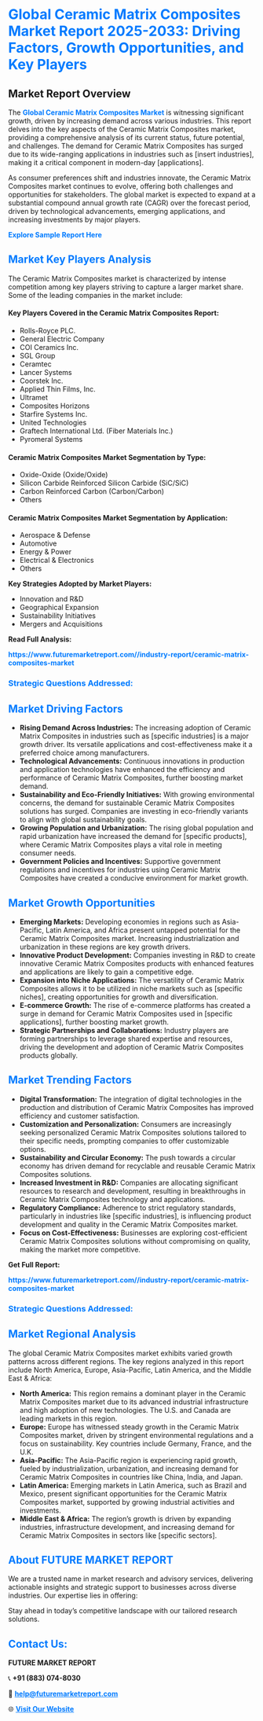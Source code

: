 <h1 style="color: #007BFF;">Global Ceramic Matrix Composites Market Report 2025-2033: Driving Factors, Growth Opportunities, and Key Players</h1>

<section id="overview">
<h2>Market Report Overview</h2>
<p>The <a href="https://www.futuremarketreport.com//industry-report/ceramic-matrix-composites-market" style="color: #007BFF; text-decoration: none;"><strong>Global Ceramic Matrix Composites Market</strong></a> is witnessing significant growth, driven by increasing demand across various industries. This report delves into the key aspects of the Ceramic Matrix Composites market, providing a comprehensive analysis of its current status, future potential, and challenges. The demand for Ceramic Matrix Composites has surged due to its wide-ranging applications in industries such as [insert industries], making it a critical component in modern-day [applications].</p>
<p>As consumer preferences shift and industries innovate, the Ceramic Matrix Composites market continues to evolve, offering both challenges and opportunities for stakeholders. The global market is expected to expand at a substantial compound annual growth rate (CAGR) over the forecast period, driven by technological advancements, emerging applications, and increasing investments by major players.</p>
</section>

<section id="overview">
<p><a href="https://www.futuremarketreport.com//request-sample/reportId=86129" style="color: #007BFF; text-decoration: none;"><strong>Explore Sample Report Here</strong></a></p>
</section>

<section id="key-players">
<h2 style="color: #007BFF;">Market Key Players Analysis</h2>
<p>The Ceramic Matrix Composites market is characterized by intense competition among key players striving to capture a larger market share. Some of the leading companies in the market include:</p>
<h4>Key Players Covered in the Ceramic Matrix Composites Report:</h4>
<ul><li>Rolls-Royce PLC.</li><li>General Electric Company</li><li>COI Ceramics Inc.</li><li>SGL Group</li><li>Ceramtec</li><li>Lancer Systems</li><li>Coorstek Inc.</li><li>Applied Thin Films, Inc.</li><li>Ultramet</li><li>Composites Horizons</li><li>Starfire Systems Inc.</li><li>United Technologies</li><li>Graftech International Ltd. (Fiber Materials Inc.)</li><li>Pyromeral Systems</li></ul>
<h4>Ceramic Matrix Composites Market Segmentation by Type:</h4>
<ul><li>Oxide-Oxide (Oxide/Oxide)</li><li>Silicon Carbide Reinforced Silicon Carbide (SiC/SiC)</li><li>Carbon Reinforced Carbon (Carbon/Carbon)</li><li>Others</li></ul>

<h4>Ceramic Matrix Composites Market Segmentation by Application:</h4>
<ul><li>Aerospace &amp; Defense</li><li>Automotive</li><li>Energy &amp; Power</li><li>Electrical &amp; Electronics</li><li>Others</li></ul>
<p><strong>Key Strategies Adopted by Market Players:</strong></p>
<ul>
<li>Innovation and R&D</li>
<li>Geographical Expansion</li>
<li>Sustainability Initiatives</li>
<li>Mergers and Acquisitions</li>
</ul>
</section>

<section>
<p><strong>Read Full Analysis: </strong></p><a href="https://www.futuremarketreport.com//industry-report/ceramic-matrix-composites-market" style="color: #007BFF; text-decoration: none;"><strong>https://www.futuremarketreport.com//industry-report/ceramic-matrix-composites-market</strong></a>
<h3 style="color: #007BFF;">Strategic Questions Addressed:</h3>
</section>

<section id="driving-factors">
<h2 style="color: #007BFF;">Market Driving Factors</h2>
<ul>
<li><strong>Rising Demand Across Industries:</strong> The increasing adoption of Ceramic Matrix Composites in industries such as [specific industries] is a major growth driver. Its versatile applications and cost-effectiveness make it a preferred choice among manufacturers.</li>
<li><strong>Technological Advancements:</strong> Continuous innovations in production and application technologies have enhanced the efficiency and performance of Ceramic Matrix Composites, further boosting market demand.</li>
<li><strong>Sustainability and Eco-Friendly Initiatives:</strong> With growing environmental concerns, the demand for sustainable Ceramic Matrix Composites solutions has surged. Companies are investing in eco-friendly variants to align with global sustainability goals.</li>
<li><strong>Growing Population and Urbanization:</strong> The rising global population and rapid urbanization have increased the demand for [specific products], where Ceramic Matrix Composites plays a vital role in meeting consumer needs.</li>
<li><strong>Government Policies and Incentives:</strong> Supportive government regulations and incentives for industries using Ceramic Matrix Composites have created a conducive environment for market growth.</li>
</ul>
</section>

<section id="growth-opportunities">
<h2 style="color: #007BFF;">Market Growth Opportunities</h2>
<ul>
<li><strong>Emerging Markets:</strong> Developing economies in regions such as Asia-Pacific, Latin America, and Africa present untapped potential for the Ceramic Matrix Composites market. Increasing industrialization and urbanization in these regions are key growth drivers.</li>
<li><strong>Innovative Product Development:</strong> Companies investing in R&D to create innovative Ceramic Matrix Composites products with enhanced features and applications are likely to gain a competitive edge.</li>
<li><strong>Expansion into Niche Applications:</strong> The versatility of Ceramic Matrix Composites allows it to be utilized in niche markets such as [specific niches], creating opportunities for growth and diversification.</li>
<li><strong>E-commerce Growth:</strong> The rise of e-commerce platforms has created a surge in demand for Ceramic Matrix Composites used in [specific applications], further boosting market growth.</li>
<li><strong>Strategic Partnerships and Collaborations:</strong> Industry players are forming partnerships to leverage shared expertise and resources, driving the development and adoption of Ceramic Matrix Composites products globally.</li>
</ul>
</section>

<section id="trending-factors">
<h2 style="color: #007BFF;">Market Trending Factors</h2>
<ul>
<li><strong>Digital Transformation:</strong> The integration of digital technologies in the production and distribution of Ceramic Matrix Composites has improved efficiency and customer satisfaction.</li>
<li><strong>Customization and Personalization:</strong> Consumers are increasingly seeking personalized Ceramic Matrix Composites solutions tailored to their specific needs, prompting companies to offer customizable options.</li>
<li><strong>Sustainability and Circular Economy:</strong> The push towards a circular economy has driven demand for recyclable and reusable Ceramic Matrix Composites solutions.</li>
<li><strong>Increased Investment in R&D:</strong> Companies are allocating significant resources to research and development, resulting in breakthroughs in Ceramic Matrix Composites technology and applications.</li>
<li><strong>Regulatory Compliance:</strong> Adherence to strict regulatory standards, particularly in industries like [specific industries], is influencing product development and quality in the Ceramic Matrix Composites market.</li>
<li><strong>Focus on Cost-Effectiveness:</strong> Businesses are exploring cost-efficient Ceramic Matrix Composites solutions without compromising on quality, making the market more competitive.</li>
</ul>
</section>

<section>
<p><strong>Get Full Report: </strong></p><a href="https://www.futuremarketreport.com//industry-report/ceramic-matrix-composites-market" style="color: #007BFF; text-decoration: none;"><strong>https://www.futuremarketreport.com//industry-report/ceramic-matrix-composites-market</strong></a>
<h3 style="color: #007BFF;">Strategic Questions Addressed:</h3>
</section>


<section id="regional-analysis">
<h2 style="color: #007BFF;">Market Regional Analysis</h2>
<p>The global Ceramic Matrix Composites market exhibits varied growth patterns across different regions. The key regions analyzed in this report include North America, Europe, Asia-Pacific, Latin America, and the Middle East & Africa:</p>
<ul>
<li><strong>North America:</strong> This region remains a dominant player in the Ceramic Matrix Composites market due to its advanced industrial infrastructure and high adoption of new technologies. The U.S. and Canada are leading markets in this region.</li>
<li><strong>Europe:</strong> Europe has witnessed steady growth in the Ceramic Matrix Composites market, driven by stringent environmental regulations and a focus on sustainability. Key countries include Germany, France, and the U.K.</li>
<li><strong>Asia-Pacific:</strong> The Asia-Pacific region is experiencing rapid growth, fueled by industrialization, urbanization, and increasing demand for Ceramic Matrix Composites in countries like China, India, and Japan.</li>
<li><strong>Latin America:</strong> Emerging markets in Latin America, such as Brazil and Mexico, present significant opportunities for the Ceramic Matrix Composites market, supported by growing industrial activities and investments.</li>
<li><strong>Middle East & Africa:</strong> The region’s growth is driven by expanding industries, infrastructure development, and increasing demand for Ceramic Matrix Composites in sectors like [specific sectors].</li>
</ul>
</section>

<footer>
<h2 style="color: #007BFF;">About FUTURE MARKET REPORT</h2>
<p>We are a trusted name in market research and advisory services, delivering actionable insights and strategic support to businesses across diverse industries. Our expertise lies in offering:</p>

<p>Stay ahead in today’s competitive landscape with our tailored research solutions.</p>

<h2 style="color: #007BFF;">Contact Us:</h2>
<p><strong>FUTURE MARKET REPORT</strong></p>
<p>📞 <strong>+91 (883) 074-8030</strong></p>
<p>📧 <strong><a href="mailto:help@futuremarketreport.com" style="color: #007BFF;">help@futuremarketreport.com</a></strong></p>
<p>🌐 <strong><a href="https://www.futuremarketreport.com/" style="color: #007BFF;">Visit Our Website</a></strong></p>
</footer>